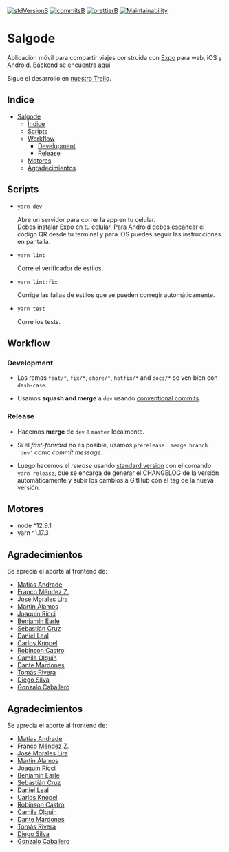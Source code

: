 <!-- [![travisB]][travisL] -->

[![stdVersionB]][stdversionl]
[![commitsB]][commitsl]
[![prettierB]][prettierl]
[![Maintainability](https://api.codeclimate.com/v1/badges/9b55f4098e14ace073e5/maintainability)](https://codeclimate.com/github/salgode/salgode-mobile/maintainability)

# Salgode

Aplicación móvil para compartir viajes construida con [Expo](https://expo.io/) para web, iOS y Android. Backend se encuentra [aquí](https://github.com/Varuscl/salgode-api)

Sigue el desarrollo en [nuestro Trello](https://trello.com/b/GCTJ1iMU/salgode).

## Indice

- [Salgode](#salgode)
  - [Indice](#indice)
  - [Scripts](#scripts)
  - [Workflow](#workflow)
    - [Development](#development)
    - [Release](#release)
  - [Motores](#motores)
  - [Agradecimientos](#agradecimientos)

## Scripts

- `yarn dev`

  Abre un servidor para correr la app en tu celular.<br>
  Debes instalar [Expo](https://expo.io/) en tu celular. Para Android debes escanear el código QR desde tu terminal y para iOS puedes seguir las instrucciones en pantalla.

- `yarn lint`

  Corre el verificador de estilos.

- `yarn lint:fix`

  Corrige las fallas de estilos que se pueden corregir automáticamente.

- `yarn test`

  Corre los tests.

## Workflow

### Development

- Las ramas `feat/*`, `fix/*`, `chore/*`, `hotfix/*` and `docs/*` se ven bien con `dash-case`.

- Usamos **squash and merge** a `dev` usando [conventional commits](https://conventionalcommits.org).

### Release

- Hacemos **merge** de `dev` a `master` localmente.

- Si el _fast-forward_ no es posible, usamos `prerelease: merge branch 'dev'` como _commit message_.

- Luego hacemos el _release_ usando [standard version](https://github.com/conventional-changelog/standard-version#installation) con el comando `yarn release`, que se encarga de generar el CHANGELOG de la versión automáticamente y subir los cambios a GitHub con el tag de la nueva versión.

## Motores

- node ^12.9.1
- yarn ^1.17.3

## Agradecimientos

Se aprecia el aporte al frontend de:

- [Matías Andrade](https://github.com/mandrade2)
- [Franco Méndez Z.](https://github.com/fnmendez)
- [José Morales Lira](https://github.com/josemlira)
- [Martín Álamos](https://github.com/wayoalamos)
- [Joaquín Ricci](https://github.com/jricci1)
- [Benjamín Earle](https://github.com/MrEarle)
- [Sebastián Cruz](https://github.com/sebacruzd)
- [Daniel Leal](https://github.com/daleal)
- [Carlos Knopel](https://github.com/buskerone)
- [Robinson Castro](https://github.com/Robin40)
- [Camila Olguín](https://github.com/camiolguin)
- [Dante Mardones](https://github.com/DanteMa)
- [Tomás Rivera](https://github.com/tomasrivera)
- [Diego Silva](https://github.com/DiegoSilvaS)
- [Gonzalo Caballero](https://github.com/Gonzalo9823)

## Agradecimientos

Se aprecia el aporte al frontend de:

- [Matías Andrade](https://github.com/mandrade2)
- [Franco Méndez Z.](https://github.com/fnmendez)
- [José Morales Lira](https://github.com/josemlira)
- [Martín Álamos](https://github.com/wayoalamos)
- [Joaquín Ricci](https://github.com/jricci1)
- [Benjamín Earle](https://github.com/MrEarle)
- [Sebastián Cruz](https://github.com/sebacruzd)
- [Daniel Leal](https://github.com/daleal)
- [Carlos Knopel](https://github.com/buskerone)
- [Robinson Castro](https://github.com/Robin40)
- [Camila Olguín](https://github.com/camiolguin)
- [Dante Mardones](https://github.com/DanteMa)
- [Tomás Rivera](https://github.com/tomasrivera)
- [Diego Silva](https://github.com/DiegoSilvaS)
- [Gonzalo Caballero](https://github.com/Gonzalo9823)

<!-- BADGES -->

<!-- [travisB]:https://travis-ci.com/
[travisL]:https://travis-ci.com/ -->

[stdversionb]: https://img.shields.io/badge/release-standard%20version-blue.svg
[stdversionl]: https://github.com/conventional-changelog/standard-version
[commitsb]: https://img.shields.io/badge/commits-conventional%20-blue.svg
[commitsl]: https://conventionalcommits.org
[prettierb]: https://img.shields.io/badge/code_style-prettier-ff69b4.svg?style=flat-square
[prettierl]: https://github.com/prettier/prettier
